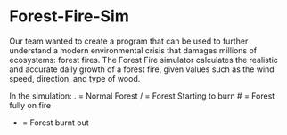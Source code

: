 # Forest-Fire-Sim
 Our team wanted to create a program that can be used to further understand a modern environmental crisis that damages millions of ecosystems: forest fires. 
 The Forest Fire simulator calculates the realistic and accurate daily growth of a forest fire, given values such as the wind speed, direction, and type of wood.
 
 In the simulation:
 . = Normal Forest
 / = Forest Starting to burn
 \# = Forest fully on fire
 - = Forest burnt out
